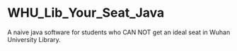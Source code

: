# WHU_Lib_Your_Seat_Java
A naive java software for students who CAN NOT get an ideal seat in Wuhan University Library.
